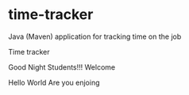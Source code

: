 # time-tracker
Java (Maven) application for tracking time on the job

Time tracker

Good Night Students!!!
Welcome

Hello World Are you enjoing
